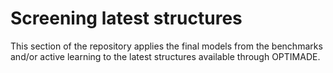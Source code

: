 # Screening latest structures

This section of the repository applies the final models from the benchmarks
and/or active learning to the latest structures available through OPTIMADE.
